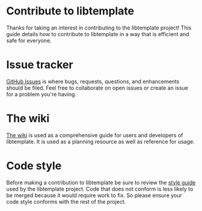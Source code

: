 # Contribute to libtemplate

Thanks for taking an interest in contributing to the libtemplate project!  This
guide details how to contribute to libtemplate in a way that is efficient and
safe for everyone.

# Issue tracker

[GitHub Issues][issues] is where bugs, requests, questions, and enhancements
should be filed.  Feel free to collaborate on open issues or create an issue for
a problem you're having.

# The wiki

[The wiki][wiki] is used as a comprehensive guide for users and developers of
libtemplate.  It is used as a planning resource as well as reference for usage.

# Code style

Before making a contribution to libtemplate be sure to review the [style
guide][style] used by the libtemplate project.  Code that does not conform is
less likely to be merged because it would require work to fix.  So please ensure
your code style conforms with the rest of the project.

[issues]: https://github.com/samrocketman/libtemplate/issues
[style]: STYLE_GUIDE.md
[wiki]: https://github.com/samrocketman/libtemplate/wiki
